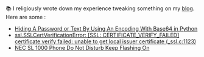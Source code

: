 📚 I religiously wrote down my experience tweaking something on my [blog](www.projectflakes.com). Here are some :
<!-- BLOG-POST-LIST:START -->
- [Hiding A Password or Text By Using An Encoding With Base64 in Python](https://www.projectflakes.com/2021/11/hiding-password-or-text-by-using.html)
- [ssl.SSLCertVerificationError: [SSL: CERTIFICATE_VERIFY_FAILED] certificate verify failed: unable to get local issuer certificate &lpar;_ssl.c:1123&rpar;](https://www.projectflakes.com/2021/11/sslsslcertverificationerror-ssl.html)
- [NEC SL 1000 Phone Do Not Disturb Keep Flashing On](https://www.projectflakes.com/2021/11/nec-sl-1000-phone-do-not-disturb-keep.html)
<!-- BLOG-POST-LIST:END -->

<!-- Aal, The Adventurer.
I just went on with everything along the road.

![Aal's GitHub stats](https://github-readme-stats.vercel.app/api?username=altela&count_private=true&theme=github_dark&hide_border=true&show_icons=true&include_all_commits=true&custom_title=Quest%20Stats)

I came to a debate club with Dragons, few times.

[![Top Langs](https://github-readme-stats.vercel.app/api/top-langs/?username=altela&layout=compact&theme=github_dark&hide_border=true&custom_title=Dragon%20%Words%20I%20Speak)](https://github.com/anuraghazra/github-readme-stats)
 -->
